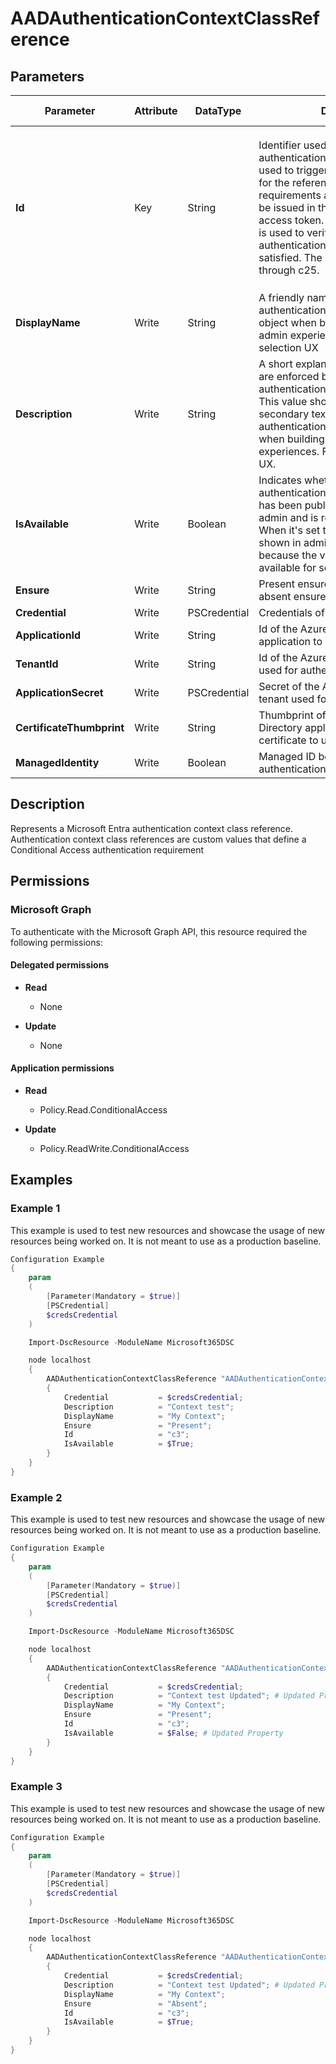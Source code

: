 ﻿# AADAuthenticationContextClassReference

## Parameters

| Parameter | Attribute | DataType | Description | Allowed Values |
| --- | --- | --- | --- | --- |
| **Id** | Key | String | Identifier used to reference the authentication context class. The id is used to trigger step-up authentication for the referenced authentication requirements and is the value that will be issued in the acrs claim of an access token. This value in the claim is used to verify that the required authentication context has been satisfied. The allowed values are c1 through c25. | `c1`, `c2`, `c3`, `c4`, `c5`, `c6`, `c7`, `c8`, `c9`, `c10`, `c11`, `c12`, `c13`, `c14`, `c15`, `c16`, `c17`, `c18`, `c19`, `c20`, `c21`, `c22`, `c23`, `c24`, `c25` |
| **DisplayName** | Write | String | A friendly name that identifies the authenticationContextClassReference object when building user-facing admin experiences. For example, a selection UX | |
| **Description** | Write | String | A short explanation of the policies that are enforced by authenticationContextClassReference. This value should be used to provide secondary text to describe the authentication context class reference when building user-facing admin experiences. For example, a selection UX. | |
| **IsAvailable** | Write | Boolean | Indicates whether the authenticationContextClassReference has been published by the security admin and is ready for use by apps. When it's set to false, it shouldn't be shown in admin UX experiences because the value isn't currently available for selection. | |
| **Ensure** | Write | String | Present ensures the policy exists, absent ensures it is removed. | `Present`, `Absent` |
| **Credential** | Write | PSCredential | Credentials of the Admin | |
| **ApplicationId** | Write | String | Id of the Azure Active Directory application to authenticate with. | |
| **TenantId** | Write | String | Id of the Azure Active Directory tenant used for authentication. | |
| **ApplicationSecret** | Write | PSCredential | Secret of the Azure Active Directory tenant used for authentication. | |
| **CertificateThumbprint** | Write | String | Thumbprint of the Azure Active Directory application's authentication certificate to use for authentication. | |
| **ManagedIdentity** | Write | Boolean | Managed ID being used for authentication. | |


## Description

Represents a Microsoft Entra authentication context class reference. Authentication context class references are custom values that define a Conditional Access authentication requirement

## Permissions

### Microsoft Graph

To authenticate with the Microsoft Graph API, this resource required the following permissions:

#### Delegated permissions

- **Read**

    - None

- **Update**

    - None

#### Application permissions

- **Read**

    - Policy.Read.ConditionalAccess

- **Update**

    - Policy.ReadWrite.ConditionalAccess

## Examples

### Example 1

This example is used to test new resources and showcase the usage of new resources being worked on.
It is not meant to use as a production baseline.

```powershell
Configuration Example
{
    param
    (
        [Parameter(Mandatory = $true)]
        [PSCredential]
        $credsCredential
    )

    Import-DscResource -ModuleName Microsoft365DSC

    node localhost
    {
        AADAuthenticationContextClassReference "AADAuthenticationContextClassReference-Test"
        {
            Credential           = $credsCredential;
            Description          = "Context test";
            DisplayName          = "My Context";
            Ensure               = "Present";
            Id                   = "c3";
            IsAvailable          = $True;
        }
    }
}
```

### Example 2

This example is used to test new resources and showcase the usage of new resources being worked on.
It is not meant to use as a production baseline.

```powershell
Configuration Example
{
    param
    (
        [Parameter(Mandatory = $true)]
        [PSCredential]
        $credsCredential
    )

    Import-DscResource -ModuleName Microsoft365DSC

    node localhost
    {
        AADAuthenticationContextClassReference "AADAuthenticationContextClassReference-Test"
        {
            Credential           = $credsCredential;
            Description          = "Context test Updated"; # Updated Property
            DisplayName          = "My Context";
            Ensure               = "Present";
            Id                   = "c3";
            IsAvailable          = $False; # Updated Property
        }
    }
}
```

### Example 3

This example is used to test new resources and showcase the usage of new resources being worked on.
It is not meant to use as a production baseline.

```powershell
Configuration Example
{
    param
    (
        [Parameter(Mandatory = $true)]
        [PSCredential]
        $credsCredential
    )

    Import-DscResource -ModuleName Microsoft365DSC

    node localhost
    {
        AADAuthenticationContextClassReference "AADAuthenticationContextClassReference-Test"
        {
            Credential           = $credsCredential;
            Description          = "Context test Updated"; # Updated Property
            DisplayName          = "My Context";
            Ensure               = "Absent";
            Id                   = "c3";
            IsAvailable          = $True;
        }
    }
}
```

